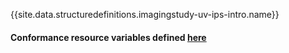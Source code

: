 {{site.data.structuredefinitions.imagingstudy-uv-ips-intro.name}}

#### Conformance resource variables defined [here](http://wiki.hl7.org/index.php?title=IG_Publisher_Documentation#Jekyll)
